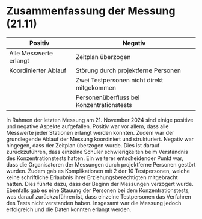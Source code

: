 # Zusammenfassung der Messung (21.11)

| Positiv                | Negativ                                    |
| ---------------------- | ------------------------------------------ |
| Alle Messwerte erlangt | Zeitplan überzogen                         |
| Koordinierter Ablauf   | Störung durch projektferne Personen        |
|                        | Zwei Testpersonen nicht direkt mitgekommen |
|                        | Personenüberfluss bei Konzentrationstests  |

In Rahmen der letzten Messung am 21. November 2024 sind einige positive und negative Aspekte aufgefallen. Positiv war vor allem, dass alle Messwerte jeder Stationen erlangt werden konnten. Zudem war der grundlegende Ablauf der Messung koordiniert und strukturiert. Negativ war hingegen, dass der Zeitplan überzogen wurde. Dies ist darauf zurückzuführen, dass einzelne Schüler schwierigkeiten beim Verständnis des Konzentrationstests hatten. Ein weiterer entscheidender Punkt war, dass die Organisatoren der Messungen durch projektferne Personen gestört wurden. Zudem gab es Komplikationen mit 2 der 10 Testpersonen, welche keine schriftliche Erlaubnis ihrer Erziehungsberechtigten mitgebracht hatten. Dies führte dazu, dass der Beginn der Messungen verzögert wurde. Ebenfalls gab es eine Stauung der Personen bei dem Konzentrationstests, was darauf zurückzuführen ist, dass einzelne Testpersonen das Verfahren des Tests nicht verstanden haben. Insgesamt war die Messung jedoch erfolgreich und die Daten konnten erlangt werden.

